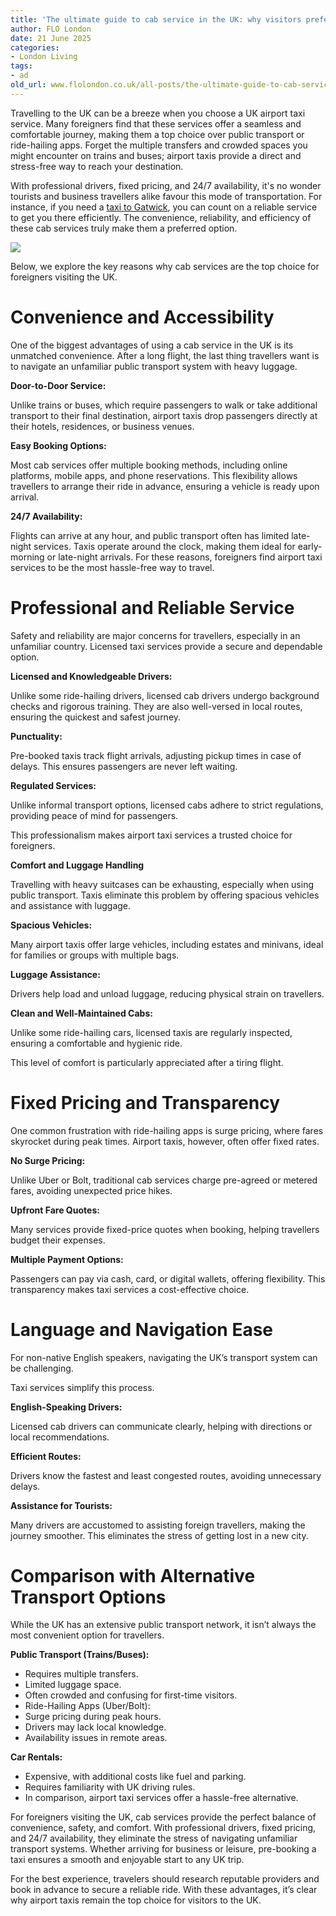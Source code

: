 ```yaml
---
title: 'The ultimate guide to cab service in the UK: why visitors prefer them'
author: FLO London
date: 21 June 2025
categories:
- London Living
tags:
- ad
old_url: www.flolondon.co.uk/all-posts/the-ultimate-guide-to-cab-service-in-the-uk-why-visitors-prefer-them.html
---
```


Travelling to the UK can be a breeze when you choose a UK airport taxi service. Many foreigners find that these services offer a seamless and comfortable journey, making them a top choice over public transport or ride-hailing apps. Forget the multiple transfers and crowded spaces you might encounter on trains and buses; airport taxis provide a direct and stress-free way to reach your destination.

With professional drivers, fixed pricing, and 24/7 availability, it's no wonder tourists and business travellers alike favour this mode of transportation. For instance, if you need a [taxi to Gatwick](https://tappaxi.com/gatwick-taxi), you can count on a reliable service to get you there efficiently. The convenience, reliability, and efficiency of these cab services truly make them a preferred option.

![](https://images.squarespace-cdn.com/content/v1/5c9534c4af4683461d462c6b/ae644de1-192e-4964-8d57-01934f239d1f/IMG_5492.jpg)

Below, we explore the key reasons why cab services are the top choice for foreigners visiting the UK.

# **Convenience and Accessibility**

One of the biggest advantages of using a cab service in the UK is its unmatched convenience. After a long flight, the last thing travellers want is to navigate an unfamiliar public transport system with heavy luggage.

**Door-to-Door Service:**

Unlike trains or buses, which require passengers to walk or take additional transport to their final destination, airport taxis drop passengers directly at their hotels, residences, or business venues.

**Easy Booking Options:**

Most cab services offer multiple booking methods, including online platforms, mobile apps, and phone reservations. This flexibility allows travellers to arrange their ride in advance, ensuring a vehicle is ready upon arrival.

**24/7 Availability:**

Flights can arrive at any hour, and public transport often has limited late-night services. Taxis operate around the clock, making them ideal for early-morning or late-night arrivals. For these reasons, foreigners find airport taxi services to be the most hassle-free way to travel.

# **Professional and Reliable Service**

Safety and reliability are major concerns for travellers, especially in an unfamiliar country. Licensed taxi services provide a secure and dependable option.

**Licensed and Knowledgeable Drivers:**

Unlike some ride-hailing drivers, licensed cab drivers undergo background checks and rigorous training. They are also well-versed in local routes, ensuring the quickest and safest journey.

**Punctuality:**

Pre-booked taxis track flight arrivals, adjusting pickup times in case of delays. This ensures passengers are never left waiting.

**Regulated Services:**

Unlike informal transport options, licensed cabs adhere to strict regulations, providing peace of mind for passengers.

This professionalism makes airport taxi services a trusted choice for foreigners.

**Comfort and Luggage Handling**

Travelling with heavy suitcases can be exhausting, especially when using public transport. Taxis eliminate this problem by offering spacious vehicles and assistance with luggage.

**Spacious Vehicles:**

Many airport taxis offer large vehicles, including estates and minivans, ideal for families or groups with multiple bags.

**Luggage Assistance:**

Drivers help load and unload luggage, reducing physical strain on travellers.

**Clean and Well-Maintained Cabs:**

Unlike some ride-hailing cars, licensed taxis are regularly inspected, ensuring a comfortable and hygienic ride.

This level of comfort is particularly appreciated after a tiring flight.

# **Fixed Pricing and Transparency**

One common frustration with ride-hailing apps is surge pricing, where fares skyrocket during peak times. Airport taxis, however, often offer fixed rates.

**No Surge Pricing:**

Unlike Uber or Bolt, traditional cab services charge pre-agreed or metered fares, avoiding unexpected price hikes.

**Upfront Fare Quotes:**

Many services provide fixed-price quotes when booking, helping travellers budget their expenses.

**Multiple Payment Options:**

Passengers can pay via cash, card, or digital wallets, offering flexibility. This transparency makes taxi services a cost-effective choice.

# **Language and Navigation Ease**

For non-native English speakers, navigating the UK’s transport system can be challenging.

Taxi services simplify this process.

**English-Speaking Drivers:**

Licensed cab drivers can communicate clearly, helping with directions or local recommendations.

**Efficient Routes:**

Drivers know the fastest and least congested routes, avoiding unnecessary delays.

**Assistance for Tourists:**

Many drivers are accustomed to assisting foreign travellers, making the journey smoother. This eliminates the stress of getting lost in a new city.

# Comparison with Alternative Transport Options

While the UK has an extensive public transport network, it isn’t always the most convenient option for travellers.

**Public Transport (Trains/Buses):**

* Requires multiple transfers.
* Limited luggage space.
* Often crowded and confusing for first-time visitors.
* Ride-Hailing Apps (Uber/Bolt):
* Surge pricing during peak hours.
* Drivers may lack local knowledge.
* Availability issues in remote areas.

**Car Rentals:**

* Expensive, with additional costs like fuel and parking.
* Requires familiarity with UK driving rules.
* In comparison, airport taxi services offer a hassle-free alternative.

For foreigners visiting the UK, cab services provide the perfect balance of convenience, safety, and comfort. With professional drivers, fixed pricing, and 24/7 availability, they eliminate the stress of navigating unfamiliar transport systems. Whether arriving for business or leisure, pre-booking a taxi ensures a smooth and enjoyable start to any UK trip.

For the best experience, travelers should research reputable providers and book in advance to secure a reliable ride. With these advantages, it’s clear why airport taxis remain the top choice for visitors to the UK.